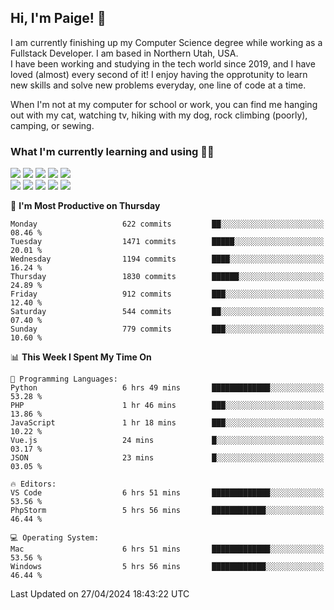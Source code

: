 ## Hi, I'm Paige! :vulcan_salute:

I am currently finishing up my Computer Science degree while working as a Fullstack Developer. I am based in Northern Utah, USA. \
I have been working and studying in the tech world since 2019, and I have loved (almost) every second of it! I enjoy having the opprotunity to learn new skills and solve new problems everyday, one line of code at a time.  

When I'm not at my computer for school or work, you can find me hanging out with my cat, watching tv, hiking with my dog, rock climbing (poorly), camping, or sewing.  

### What I'm currently learning and using :woman_technologist:
![](https://img.shields.io/badge/Laravel-FF2D20?style=for-the-badge&logo=laravel&logoColor=white) 
![](https://img.shields.io/badge/PHP-777BB4?style=for-the-badge&logo=php&logoColor=white)
![](https://img.shields.io/badge/Vue.js-35495E?style=for-the-badge&logo=vuedotjs&logoColor=4FC08D) 
![](https://img.shields.io/badge/MySQL-005C84?style=for-the-badge&logo=mysql&logoColor=white) 
![](https://img.shields.io/badge/Tailwind_CSS-38B2AC?style=for-the-badge&logo=tailwind-css&logoColor=white) \
![](https://img.shields.io/badge/Python-FFD43B?style=for-the-badge&logo=python&logoColor=blue)
![](https://img.shields.io/badge/Django-092E20?style=for-the-badge&logo=django&logoColor=green)
![](https://img.shields.io/badge/Kotlin-0095D5?&style=for-the-badge&logo=kotlin&logoColor=white)
![](https://img.shields.io/badge/Java-ED8B00?style=for-the-badge&logo=java&logoColor=white)
![](https://img.shields.io/badge/Haskell-5D4F85?style=for-the-badge&logo=haskell&logoColor=white) 

<!--START_SECTION:waka-->
📅 **I'm Most Productive on Thursday** 

```text
Monday                   622 commits         ██░░░░░░░░░░░░░░░░░░░░░░░   08.46 % 
Tuesday                  1471 commits        █████░░░░░░░░░░░░░░░░░░░░   20.01 % 
Wednesday                1194 commits        ████░░░░░░░░░░░░░░░░░░░░░   16.24 % 
Thursday                 1830 commits        ██████░░░░░░░░░░░░░░░░░░░   24.89 % 
Friday                   912 commits         ███░░░░░░░░░░░░░░░░░░░░░░   12.40 % 
Saturday                 544 commits         ██░░░░░░░░░░░░░░░░░░░░░░░   07.40 % 
Sunday                   779 commits         ███░░░░░░░░░░░░░░░░░░░░░░   10.60 % 
```


📊 **This Week I Spent My Time On** 

```text
💬 Programming Languages: 
Python                   6 hrs 49 mins       █████████████░░░░░░░░░░░░   53.28 % 
PHP                      1 hr 46 mins        ███░░░░░░░░░░░░░░░░░░░░░░   13.86 % 
JavaScript               1 hr 18 mins        ███░░░░░░░░░░░░░░░░░░░░░░   10.22 % 
Vue.js                   24 mins             █░░░░░░░░░░░░░░░░░░░░░░░░   03.17 % 
JSON                     23 mins             █░░░░░░░░░░░░░░░░░░░░░░░░   03.05 % 

🔥 Editors: 
VS Code                  6 hrs 51 mins       █████████████░░░░░░░░░░░░   53.56 % 
PhpStorm                 5 hrs 56 mins       ████████████░░░░░░░░░░░░░   46.44 % 

💻 Operating System: 
Mac                      6 hrs 51 mins       █████████████░░░░░░░░░░░░   53.56 % 
Windows                  5 hrs 56 mins       ████████████░░░░░░░░░░░░░   46.44 % 
```


 Last Updated on 27/04/2024 18:43:22 UTC
<!--END_SECTION:waka-->

